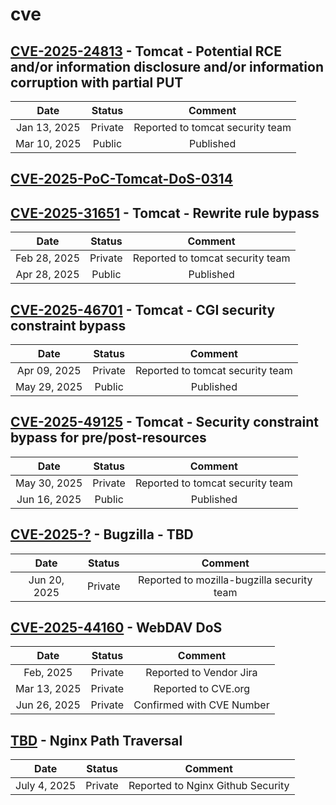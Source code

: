 # cve
## [CVE-2025-24813](https://github.com/gregk4sec/CVE-2025-24813) - Tomcat - Potential RCE and/or information disclosure and/or information corruption with partial PUT
|Date|Status|Comment|
|:--:|:--:|:--:|
|Jan 13, 2025|Private|Reported to tomcat security team|
|Mar 10, 2025|Public|Published|

## [CVE-2025-PoC-Tomcat-DoS-0314](https://github.com/gregk4sec/CVE-2025-PoC-Tomcat-DoS-0314)

## [CVE-2025-31651](https://github.com/gregk4sec/CVE-2025-31651) - Tomcat - Rewrite rule bypass
|Date|Status|Comment|
|:--:|:--:|:--:|
|Feb 28, 2025|Private|Reported to tomcat security team|
|Apr 28, 2025|Public|Published|

## [CVE-2025-46701](https://github.com/gregk4sec/CVE-2025-46701) - Tomcat - CGI security constraint bypass
|Date|Status|Comment|
|:--:|:--:|:--:|
|Apr 09, 2025|Private|Reported to tomcat security team|
|May 29, 2025|Public|Published|

## [CVE-2025-49125](https://github.com/gregk4sec/CVE-2025-49125) - Tomcat - Security constraint bypass for pre/post-resources
|Date|Status|Comment|
|:--:|:--:|:--:|
|May 30, 2025|Private|Reported to tomcat security team|
|Jun 16, 2025|Public|Published|

## [CVE-2025-?](https://github.com/gregk4sec/TBD) - Bugzilla - TBD
|Date|Status|Comment|
|:--:|:--:|:--:|
|Jun 20, 2025|Private|Reported to mozilla-bugzilla security team|


## [CVE-2025-44160](https://github.com/gregk4sec/TBD) - WebDAV DoS
|Date|Status|Comment|
|:--:|:--:|:--:|
|Feb, 2025|Private|Reported to Vendor Jira|
|Mar 13, 2025|Private|Reported to CVE.org|
|Jun 26, 2025|Private|Confirmed with CVE Number|

## [TBD](https://github.com/gregk4sec/TBD) - Nginx Path Traversal
|Date|Status|Comment|
|:--:|:--:|:--:|
|July 4, 2025|Private|Reported to Nginx Github Security|
